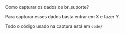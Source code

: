 Como capturar os dados de br_suporte?

Para capturar esses dados basta entrar em X e fazer Y.

Todo o código usado na captura está em `code/`